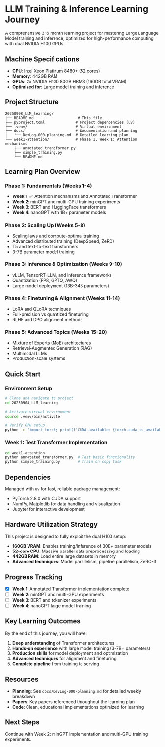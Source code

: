 # LLM Training & Inference Learning Journey

A comprehensive 3-6 month learning project for mastering Large Language Model training and inference, optimized for high-performance computing with dual NVIDIA H100 GPUs.

## Machine Specifications
- **CPU**: Intel Xeon Platinum 8480+ (52 cores)
- **Memory**: 442GB RAM
- **GPUs**: 2x NVIDIA H100 80GB HBM3 (160GB total VRAM)
- **Optimized for**: Large model training and inference

## Project Structure

```
20250908_LLM_learning/
├── README.md                    # This file
├── pyproject.toml              # Project dependencies (uv)
├── .venv/                      # Virtual environment
├── docs/                       # Documentation and planning
│   └── DevLog-000-planning.md  # Detailed learning plan
└── week1-attention/            # Phase 1, Week 1: Attention mechanisms
    ├── annotated_transformer.py
    ├── simple_training.py
    └── README.md
```

## Learning Plan Overview

### Phase 1: Fundamentals (Weeks 1-4)
- **Week 1**: ✅ Attention mechanisms and Annotated Transformer
- **Week 2**: minGPT and multi-GPU training experiments
- **Week 3**: BERT and HuggingFace transformers
- **Week 4**: nanoGPT with 1B+ parameter models

### Phase 2: Scaling Up (Weeks 5-8)
- Scaling laws and compute-optimal training
- Advanced distributed training (DeepSpeed, ZeRO)
- T5 and text-to-text transformers
- 3-7B parameter model training

### Phase 3: Inference & Optimization (Weeks 9-10)
- vLLM, TensorRT-LLM, and inference frameworks
- Quantization (FP8, GPTQ, AWQ)
- Large model deployment (13B-34B parameters)

### Phase 4: Finetuning & Alignment (Weeks 11-14)
- LoRA and QLoRA techniques
- Full-precision vs quantized finetuning
- RLHF and DPO alignment methods

### Phase 5: Advanced Topics (Weeks 15-20)
- Mixture of Experts (MoE) architectures
- Retrieval-Augmented Generation (RAG)
- Multimodal LLMs
- Production-scale systems

## Quick Start

### Environment Setup
```bash
# Clone and navigate to project
cd 20250908_LLM_learning

# Activate virtual environment
source .venv/bin/activate

# Verify GPU setup
python -c "import torch; print(f'CUDA available: {torch.cuda.is_available()}, GPUs: {torch.cuda.device_count()}')"
```

### Week 1: Test Transformer Implementation
```bash
cd week1-attention
python annotated_transformer.py  # Test basic functionality
python simple_training.py        # Train on copy task
```

## Dependencies

Managed with `uv` for fast, reliable package management:
- PyTorch 2.8.0 with CUDA support
- NumPy, Matplotlib for data handling and visualization
- Jupyter for interactive development

## Hardware Utilization Strategy

This project is designed to fully exploit the dual H100 setup:

- **160GB VRAM**: Enables training/inference of 30B+ parameter models
- **52-core CPU**: Massive parallel data preprocessing and loading
- **442GB RAM**: Load entire large datasets in memory
- **Advanced techniques**: Model parallelism, pipeline parallelism, ZeRO-3

## Progress Tracking

- [x] **Week 1**: Annotated Transformer implementation complete
- [ ] **Week 2**: minGPT and multi-GPU experiments
- [ ] **Week 3**: BERT and tokenizer experiments
- [ ] **Week 4**: nanoGPT large model training

## Key Learning Outcomes

By the end of this journey, you will have:

1. **Deep understanding** of Transformer architectures
2. **Hands-on experience** with large model training (3-7B+ parameters)
3. **Production skills** for model deployment and optimization
4. **Advanced techniques** for alignment and finetuning
5. **Complete pipeline** from training to serving

## Resources

- **Planning**: See `docs/DevLog-000-planning.md` for detailed weekly breakdown
- **Papers**: Key papers referenced throughout the learning plan
- **Code**: Clean, educational implementations optimized for learning

## Next Steps

Continue with Week 2: minGPT implementation and multi-GPU training experiments.
